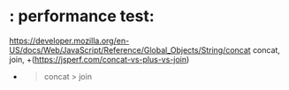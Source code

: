 # : performance test:

https://developer.mozilla.org/en-US/docs/Web/JavaScript/Reference/Global_Objects/String/concat
concat, join, +(https://jsperf.com/concat-vs-plus-vs-join)

+ > concat > join 